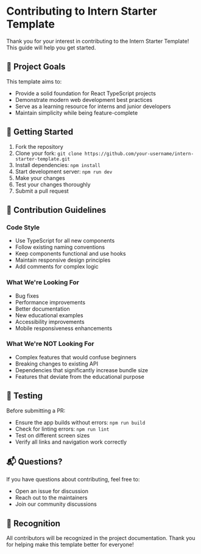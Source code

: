 # Contributing to Intern Starter Template

Thank you for your interest in contributing to the Intern Starter Template! This guide will help you get started.

## 🎯 Project Goals

This template aims to:
- Provide a solid foundation for React TypeScript projects
- Demonstrate modern web development best practices
- Serve as a learning resource for interns and junior developers
- Maintain simplicity while being feature-complete

## 🚀 Getting Started

1. Fork the repository
2. Clone your fork: `git clone https://github.com/your-username/intern-starter-template.git`
3. Install dependencies: `npm install`
4. Start development server: `npm run dev`
5. Make your changes
6. Test your changes thoroughly
7. Submit a pull request

## 📝 Contribution Guidelines

### Code Style
- Use TypeScript for all new components
- Follow existing naming conventions
- Keep components functional and use hooks
- Maintain responsive design principles
- Add comments for complex logic

### What We're Looking For
- Bug fixes
- Performance improvements
- Better documentation
- New educational examples
- Accessibility improvements
- Mobile responsiveness enhancements

### What We're NOT Looking For
- Complex features that would confuse beginners
- Breaking changes to existing API
- Dependencies that significantly increase bundle size
- Features that deviate from the educational purpose

## 🧪 Testing

Before submitting a PR:
- Ensure the app builds without errors: `npm run build`
- Check for linting errors: `npm run lint`
- Test on different screen sizes
- Verify all links and navigation work correctly

## 📬 Questions?

If you have questions about contributing, feel free to:
- Open an issue for discussion
- Reach out to the maintainers
- Join our community discussions

## 🙏 Recognition

All contributors will be recognized in the project documentation. Thank you for helping make this template better for everyone!
